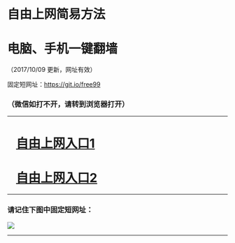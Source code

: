 ﻿# 自由上网简易方法

# 电脑、手机一键翻墙

（2017/10/09 更新，网址有效）

固定短网址：https://git.io/free99

### （微信如打不开，请转到浏览器打开）


***





# &nbsp;&nbsp; <a href="http://ft3068816533.fwq-tz-1001.info/fwqtz01.html?t=10090018096 " target="_blank">自由上网入口1</a>
# &nbsp;&nbsp; <a href="http://ft2593712753.fwq-tz-1002.info/fwqtz02.html?t=100900113392 " target="_blank">自由上网入口2</a>
***

### 请记住下图中固定短网址：

<img src="https://s3-us-west-2.amazonaws.com/fwq-1001/yjfq-20170905okok.png" /> 


***

